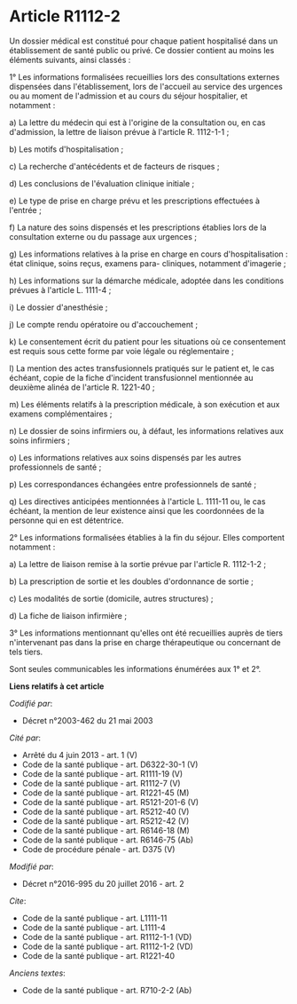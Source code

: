 # Article R1112-2

Un dossier médical est constitué pour chaque patient hospitalisé dans un établissement de santé public ou privé. Ce dossier
contient au moins les éléments suivants, ainsi classés : 

1° Les informations formalisées recueillies lors des consultations externes dispensées dans l'établissement, lors de
l'accueil au service des urgences ou au moment de l'admission et au cours du séjour hospitalier, et notamment : 

a) La lettre du médecin qui est à l'origine de la consultation ou, en cas d'admission, la lettre de liaison prévue à
l'article R. 1112-1-1 ; 

b) Les motifs d'hospitalisation ; 

c) La recherche d'antécédents et de facteurs de risques ; 

d) Les conclusions de l'évaluation clinique initiale ; 

e) Le type de prise en charge prévu et les prescriptions effectuées à l'entrée ; 

f) La nature des soins dispensés et les prescriptions établies lors de la consultation externe ou du passage aux urgences ; 

g) Les informations relatives à la prise en charge en cours d'hospitalisation : état clinique, soins reçus, examens para-
cliniques, notamment d'imagerie ; 

h) Les informations sur la démarche médicale, adoptée dans les conditions prévues à l'article L. 1111-4 ; 

i) Le dossier d'anesthésie ; 

j) Le compte rendu opératoire ou d'accouchement ; 

k) Le consentement écrit du patient pour les situations où ce consentement est requis sous cette forme par voie légale ou
réglementaire ; 

l) La mention des actes transfusionnels pratiqués sur le patient et, le cas échéant, copie de la fiche d'incident
transfusionnel mentionnée au deuxième alinéa de l'article R. 1221-40 ; 

m) Les éléments relatifs à la prescription médicale, à son exécution et aux examens complémentaires ; 

n) Le dossier de soins infirmiers ou, à défaut, les informations relatives aux soins infirmiers ; 

o) Les informations relatives aux soins dispensés par les autres professionnels de santé ; 

p) Les correspondances échangées entre professionnels de santé ; 

q) Les directives anticipées mentionnées à l'article L. 1111-11 ou, le cas échéant, la mention de leur existence ainsi que
les coordonnées de la personne qui en est détentrice. 

2° Les informations formalisées établies à la fin du séjour. Elles comportent notamment : 

a) La lettre de liaison remise à la sortie prévue par l'article R. 1112-1-2 ; 

b) La prescription de sortie et les doubles d'ordonnance de sortie ; 

c) Les modalités de sortie (domicile, autres structures) ; 

d) La fiche de liaison infirmière ; 

3° Les informations mentionnant qu'elles ont été recueillies auprès de tiers n'intervenant pas dans la prise en charge
thérapeutique ou concernant de tels tiers. 

Sont seules communicables les informations énumérées aux 1° et 2°.

**Liens relatifs à cet article**

_Codifié par_:

  - Décret n°2003-462 du 21 mai 2003

_Cité par_:

  - Arrêté du 4 juin 2013 - art. 1 (V)
  - Code de la santé publique - art. D6322-30-1 (V)
  - Code de la santé publique - art. R1111-19 (V)
  - Code de la santé publique - art. R1112-7 (V)
  - Code de la santé publique - art. R1221-45 (M)
  - Code de la santé publique - art. R5121-201-6 (V)
  - Code de la santé publique - art. R5212-40 (V)
  - Code de la santé publique - art. R5212-42 (V)
  - Code de la santé publique - art. R6146-18 (M)
  - Code de la santé publique - art. R6146-75 (Ab)
  - Code de procédure pénale - art. D375 (V)

_Modifié par_:

  - Décret n°2016-995 du 20 juillet 2016 - art. 2

_Cite_:

  - Code de la santé publique - art. L1111-11
  - Code de la santé publique - art. L1111-4
  - Code de la santé publique - art. R1112-1-1 (VD)
  - Code de la santé publique - art. R1112-1-2 (VD)
  - Code de la santé publique - art. R1221-40

_Anciens textes_:

  - Code de la santé publique - art. R710-2-2 (Ab)
